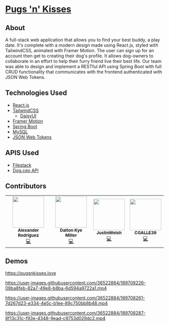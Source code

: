 # [Pugs 'n' Kisses](https://pugsnkisses.love)

## About
A full-stack web application that allows you to find your best buddy, a play date. It's complete with a modern design made using React.js, styled with TailwindCSS, animated with Framer Motion. The user can sign up for an account then get to creating their dog's profile. It allows dog-owners to collaborate in an effort to help their furry friend live their best life. Our team was able to design and implement a RESTful API using Spring Boot with full CRUD functionality that communicates with the frontend authenticated with JSON Web Tokens.

## Technologies Used
* [React.js](https://reactjs.org/)
* [TailwindCSS](https://tailwindcss.com/)
  * [DaisyUI](https://daisyui.com/)
* [Framer Motion](https://www.framer.com/motion/)
* [Spring Boot](https://spring.io/projects/spring-boot)
* [MySQL](https://www.mysql.com/)
* [JSON Web Tokens](https://jwt.io/)

## APIS Used
* [Filestack](https://www.filestack.com/)
* [Dog.ceo API](https://dog.ceo/dog-api/)

## Contributors

<!-- ALL-CONTRIBUTORS-LIST:START - Do not remove or modify this section -->
<!-- prettier-ignore-start -->
<!-- markdownlint-disable -->
<table>
  <tbody>
    <tr>
      <td align="center"><a href="https://github.com/ajrod-dev"><img src="https://avatars.githubusercontent.com/u/103453298?v=4?s=100" width="100px;" alt=""/><br /><sub><b>Alexander Rodriguez</b></sub></a><br /><a href="https://github.com/cjmad-capstone/stud-puppy/commits?author=ajrod-dev" title="Code">💻</a></td>
      <td align="center"><a href="https://github.com/daltonkyemiller"><img src="https://avatars.githubusercontent.com/u/36522884?v=4?s=100" width="100px;" alt=""/><br /><sub><b>Dalton Kye Miller</b></sub></a><br /><a href="https://github.com/cjmad-capstone/stud-puppy/commits?author=daltonkyemiller" title="Code">💻</a></td>
      <td align="center"><a href="https://github.com/JustinWelsh"><img src="https://avatars.githubusercontent.com/u/91049016?v=4?s=100" width="100px;" alt=""/><br /><sub><b>JustinWelsh</b></sub></a><br /><a href="https://github.com/cjmad-capstone/stud-puppy/commits?author=JustinWelsh" title="Code">💻</a></td>
      <td align="center"><a href="https://github.com/CGALLE39"><img src="https://avatars.githubusercontent.com/u/103457637?v=4?s=100" width="100px;" alt=""/><br /><sub><b>CGALLE39</b></sub></a><br /><a href="https://github.com/cjmad-capstone/stud-puppy/commits?author=CGALLE39" title="Code">💻</a></td>
    </tr>
  </tbody>
</table>

<!-- markdownlint-restore -->
<!-- prettier-ignore-end -->

<!-- ALL-CONTRIBUTORS-LIST:END -->

## Demos
https://pugsnkisses.love

https://user-images.githubusercontent.com/36522884/189708226-09ba8feb-82a7-49e8-b8ba-6d594a9722a1.mp4

https://user-images.githubusercontent.com/36522884/189708261-7d267d23-e334-4e5c-b1ee-89c750bb8b48.mp4

https://user-images.githubusercontent.com/36522884/189708287-8f13c31c-f93e-4348-9ead-c9753d029dc2.mp4
